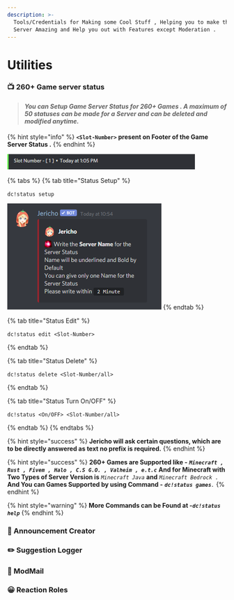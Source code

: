 ```yaml
---
description: >-
  Tools/Credentials for Making some Cool Stuff , Helping you to make the Discord
  Server Amazing and Help you out with Features except Moderation .
---
```


# Utilities

### 📺 260+ Game server status

> #### _You can Setup Game Server Status for 260+ Games . A maximum  of 50 statuses can be made for a Server and can be deleted  and modified  anytime._

{% hint style="info" %}
**`<Slot-Number>` present on Footer of the Game Server Status .**
{% endhint %}

![Slot-Number Present as Number at Every Footer of the Game Server Status and is Unique .](../.gitbook/assets/1%20%282%29.png)

{% tabs %}
{% tab title="Status Setup" %}
```text
dc!status setup
```

![This indicates that the setup is started successfully](../.gitbook/assets/screenshot-2021-06-05-105456.png)
{% endtab %}

{% tab title="Status Edit" %}
```
dc!status edit <Slot-Number>
```
{% endtab %}

{% tab title="Status Delete" %}
```
dc!status delete <Slot-Number/all>
```
{% endtab %}

{% tab title="Status Turn On/OFF" %}
```
dc!status <On/OFF> <Slot-Number/all>
```
{% endtab %}
{% endtabs %}

{% hint style="success" %}
**Jericho will ask certain questions, which are to be directly answered as text no prefix is required.**
{% endhint %}

{% hint style="success" %}
**260+ Games are Supported like -**  _**`Minecraft , Rust , Fivem , Halo , C.S G.O. , Valheim , e.t.c`**_ **And for Minecraft with Two Types of Server Version is** _`Minecraft Java`_ **and** _`Minecraft Bedrock .`_ **And You can Games Supported by using Command -** _**`dc!status games`**`.`_
{% endhint %}

{% hint style="warning" %}
**More Commands can be Found at  -**_**`dc!status help`**_
{% endhint %}

### 📢 Announcement Creator

### ✏️ Suggestion Logger

### 🤖 ModMail

### 😀 Reaction Roles

